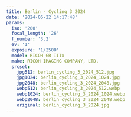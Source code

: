 ```yaml
---
title: Berlin - Cycling 3 2024
date: '2024-06-22 14:17:48'
params:
  iso: '200'
  focal_length: '26'
  f_number: '3.2'
  ev: '1'
  exposure: '1/2500'
  model: RICOH GR IIIx
  make: RICOH IMAGING COMPANY, LTD.
  srcset:
    jpg512: berlin_cycling_3_2024_512.jpg
    jpg1024: berlin_cycling_3_2024_1024.jpg
    jpg2048: berlin_cycling_3_2024_2048.jpg
    webp512: berlin_cycling_3_2024_512.webp
    webp1024: berlin_cycling_3_2024_1024.webp
    webp2048: berlin_cycling_3_2024_2048.webp
    original: berlin_cycling_3_2024.jpg
---
```

